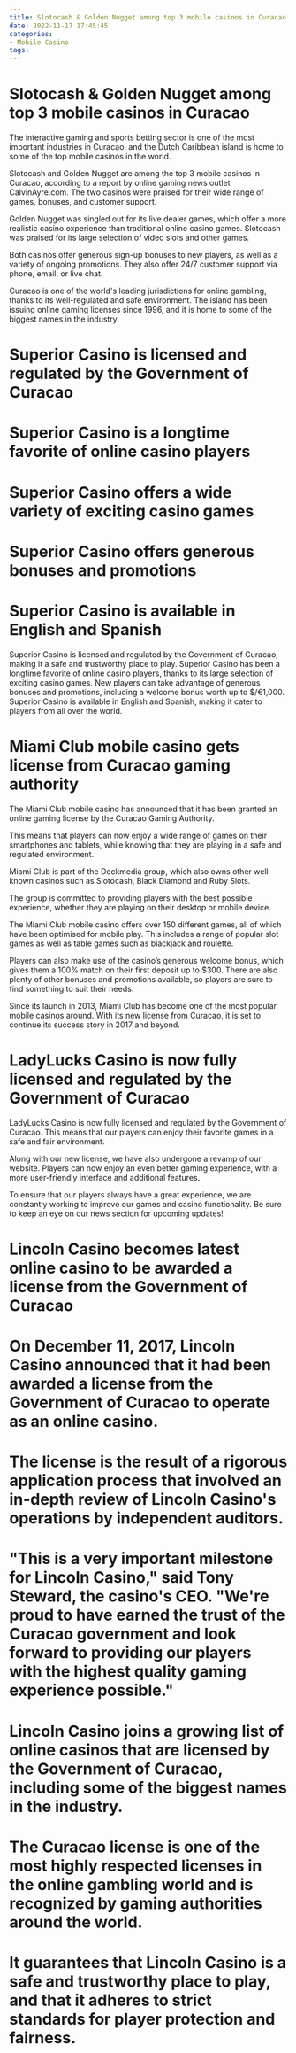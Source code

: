 ```yaml
---
title: Slotocash & Golden Nugget among top 3 mobile casinos in Curacao
date: 2022-11-17 17:45:45
categories:
- Mobile Casino
tags:
---
```



#  Slotocash & Golden Nugget among top 3 mobile casinos in Curacao

The interactive gaming and sports betting sector is one of the most important industries in Curacao, and the Dutch Caribbean island is home to some of the top mobile casinos in the world.

Slotocash and Golden Nugget are among the top 3 mobile casinos in Curacao, according to a report by online gaming news outlet CalvinAyre.com. The two casinos were praised for their wide range of games, bonuses, and customer support.

Golden Nugget was singled out for its live dealer games, which offer a more realistic casino experience than traditional online casino games. Slotocash was praised for its large selection of video slots and other games.

Both casinos offer generous sign-up bonuses to new players, as well as a variety of ongoing promotions. They also offer 24/7 customer support via phone, email, or live chat.

Curacao is one of the world's leading jurisdictions for online gambling, thanks to its well-regulated and safe environment. The island has been issuing online gaming licenses since 1996, and it is home to some of the biggest names in the industry.

#  Superior Casino is licensed and regulated by the Government of Curacao

# Superior Casino is a longtime favorite of online casino players

# Superior Casino offers a wide variety of exciting casino games

# Superior Casino offers generous bonuses and promotions

# Superior Casino is available in English and Spanish

Superior Casino is licensed and regulated by the Government of Curacao, making it a safe and trustworthy place to play. Superior Casino has been a longtime favorite of online casino players, thanks to its large selection of exciting casino games. New players can take advantage of generous bonuses and promotions, including a welcome bonus worth up to $/€1,000. Superior Casino is available in English and Spanish, making it cater to players from all over the world.

#  Miami Club mobile casino gets license from Curacao gaming authority

The Miami Club mobile casino has announced that it has been granted an online gaming license by the Curacao Gaming Authority.

This means that players can now enjoy a wide range of games on their smartphones and tablets, while knowing that they are playing in a safe and regulated environment.

Miami Club is part of the Deckmedia group, which also owns other well-known casinos such as Slotocash, Black Diamond and Ruby Slots.

The group is committed to providing players with the best possible experience, whether they are playing on their desktop or mobile device.

The Miami Club mobile casino offers over 150 different games, all of which have been optimised for mobile play. This includes a range of popular slot games as well as table games such as blackjack and roulette.

Players can also make use of the casino’s generous welcome bonus, which gives them a 100% match on their first deposit up to $300. There are also plenty of other bonuses and promotions available, so players are sure to find something to suit their needs.

Since its launch in 2013, Miami Club has become one of the most popular mobile casinos around. With its new license from Curacao, it is set to continue its success story in 2017 and beyond.

#  LadyLucks Casino is now fully licensed and regulated by the Government of Curacao

LadyLucks Casino is now fully licensed and regulated by the Government of Curacao. This means that our players can enjoy their favorite games in a safe and fair environment.

Along with our new license, we have also undergone a revamp of our website. Players can now enjoy an even better gaming experience, with a more user-friendly interface and additional features.

To ensure that our players always have a great experience, we are constantly working to improve our games and casino functionality. Be sure to keep an eye on our news section for upcoming updates!

#  Lincoln Casino becomes latest online casino to be awarded a license from the Government of Curacao

# On December 11, 2017, Lincoln Casino announced that it had been awarded a license from the Government of Curacao to operate as an online casino.

# The license is the result of a rigorous application process that involved an in-depth review of Lincoln Casino's operations by independent auditors.

# "This is a very important milestone for Lincoln Casino," said Tony Steward, the casino's CEO. "We're proud to have earned the trust of the Curacao government and look forward to providing our players with the highest quality gaming experience possible."

# Lincoln Casino joins a growing list of online casinos that are licensed by the Government of Curacao, including some of the biggest names in the industry.

# The Curacao license is one of the most highly respected licenses in the online gambling world and is recognized by gaming authorities around the world.

# It guarantees that Lincoln Casino is a safe and trustworthy place to play, and that it adheres to strict standards for player protection and fairness.